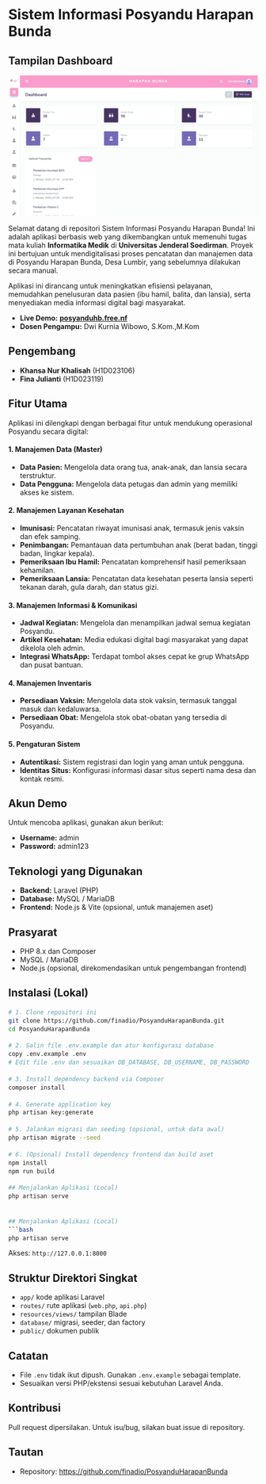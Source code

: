 # Sistem Informasi Posyandu Harapan Bunda
## Tampilan Dashboard
![Dashboard](https://github.com/finadio/H1D023119_FINA-JULIANTI_PosyanduHarapanBunda/blob/main/Screenshot%202025-10-01%20193308.png?raw=true)

Selamat datang di repositori Sistem Informasi Posyandu Harapan Bunda! Ini adalah aplikasi berbasis web yang dikembangkan untuk memenuhi tugas mata kuliah **Informatika Medik** di **Universitas Jenderal Soedirman**. Proyek ini bertujuan untuk mendigitalisasi proses pencatatan dan manajemen data di Posyandu Harapan Bunda, Desa Lumbir, yang sebelumnya dilakukan secara manual.

Aplikasi ini dirancang untuk meningkatkan efisiensi pelayanan, memudahkan penelusuran data pasien (ibu hamil, balita, dan lansia), serta menyediakan media informasi digital bagi masyarakat.

- **Live Demo:** [**posyanduhb.free.nf**](https://posyanduhb.free.nf/)
- **Dosen Pengampu:** Dwi Kurnia Wibowo, S.Kom.,M.Kom

## Pengembang
- **Khansa Nur Khalisah** (H1D023106)  
- **Fina Julianti** (H1D023119)  

## Fitur Utama
Aplikasi ini dilengkapi dengan berbagai fitur untuk mendukung operasional Posyandu secara digital:

#### 1. Manajemen Data (Master)
- **Data Pasien:** Mengelola data orang tua, anak-anak, dan lansia secara terstruktur.
- **Data Pengguna:** Mengelola data petugas dan admin yang memiliki akses ke sistem.

#### 2. Manajemen Layanan Kesehatan
- **Imunisasi:** Pencatatan riwayat imunisasi anak, termasuk jenis vaksin dan efek samping.
- **Penimbangan:** Pemantauan data pertumbuhan anak (berat badan, tinggi badan, lingkar kepala).
- **Pemeriksaan Ibu Hamil:** Pencatatan komprehensif hasil pemeriksaan kehamilan.
- **Pemeriksaan Lansia:** Pencatatan data kesehatan peserta lansia seperti tekanan darah, gula darah, dan status gizi.

#### 3. Manajemen Informasi & Komunikasi
- **Jadwal Kegiatan:** Mengelola dan menampilkan jadwal semua kegiatan Posyandu.
- **Artikel Kesehatan:** Media edukasi digital bagi masyarakat yang dapat dikelola oleh admin.
- **Integrasi WhatsApp:** Terdapat tombol akses cepat ke grup WhatsApp dan pusat bantuan.

#### 4. Manajemen Inventaris
- **Persediaan Vaksin:** Mengelola data stok vaksin, termasuk tanggal masuk dan kedaluwarsa.
- **Persediaan Obat:** Mengelola stok obat-obatan yang tersedia di Posyandu.

#### 5. Pengaturan Sistem
- **Autentikasi:** Sistem registrasi dan login yang aman untuk pengguna.
- **Identitas Situs:** Konfigurasi informasi dasar situs seperti nama desa dan kontak resmi.

## Akun Demo
Untuk mencoba aplikasi, gunakan akun berikut:

- **Username:** admin
- **Password:** admin123

## Teknologi yang Digunakan
- **Backend:** Laravel (PHP)
- **Database:** MySQL / MariaDB
- **Frontend:** Node.js & Vite (opsional, untuk manajemen aset)

## Prasyarat
- PHP 8.x dan Composer  
- MySQL / MariaDB  
- Node.js (opsional, direkomendasikan untuk pengembangan frontend)  

## Instalasi (Lokal)
```bash
# 1. Clone repositori ini
git clone https://github.com/finadio/PosyanduHarapanBunda.git
cd PosyanduHarapanBunda

# 2. Salin file .env.example dan atur konfigurasi database
copy .env.example .env
# Edit file .env dan sesuaikan DB_DATABASE, DB_USERNAME, DB_PASSWORD

# 3. Install dependency backend via Composer
composer install

# 4. Generate application key
php artisan key:generate

# 5. Jalankan migrasi dan seeding (opsional, untuk data awal)
php artisan migrate --seed

# 6. (Opsional) Install dependency frontend dan build aset
npm install
npm run build

## Menjalankan Aplikasi (Local)
php artisan serve


## Menjalankan Aplikasi (Local)
```bash
php artisan serve
```
Akses: `http://127.0.0.1:8000`

## Struktur Direktori Singkat
- `app/` kode aplikasi Laravel
- `routes/` rute aplikasi (`web.php`, `api.php`)
- `resources/views/` tampilan Blade
- `database/` migrasi, seeder, dan factory
- `public/` dokumen publik

## Catatan
- File `.env` tidak ikut dipush. Gunakan `.env.example` sebagai template.
- Sesuaikan versi PHP/ekstensi sesuai kebutuhan Laravel Anda.

## Kontribusi
Pull request dipersilakan. Untuk isu/bug, silakan buat issue di repository.

## Tautan
- Repository: https://github.com/finadio/PosyanduHarapanBunda
